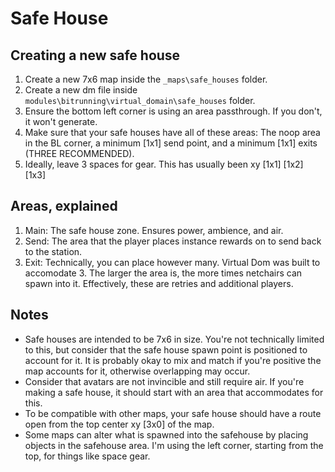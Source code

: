 # Safe House

## Creating a new safe house

1. Create a new 7x6 map inside the `_maps\safe_houses` folder.
2. Create a new dm file inside `modules\bitrunning\virtual_domain\safe_houses` folder.
3. Ensure the bottom left corner is using an area passthrough. If you don't, it won't generate.
4. Make sure that your safe houses have all of these areas: The noop area in the BL corner, a minimum [1x1] send point, and a minimum [1x1] exits (THREE RECOMMENDED).
5. Ideally, leave 3 spaces for gear. This has usually been xy [1x1] [1x2] [1x3]

## Areas, explained

1. Main: The safe house zone. Ensures power, ambience, and air.
2. Send: The area that the player places instance rewards on to send back to the station.
3. Exit: Technically, you can place however many. Virtual Dom was built to accomodate 3. The larger the area is, the more times netchairs can spawn into it. Effectively, these are retries and additional players.

## Notes

- Safe houses are intended to be 7x6 in size. You're not technically limited to this, but consider that the safe house spawn point is positioned to account for it.
  It is probably okay to mix and match if you're positive the map accounts for it, otherwise overlapping may occur.
- Consider that avatars are not invincible and still require air. If you're making a safe house, it should start with an area that accommodates for this.
- To be compatible with other maps, your safe house should have a route open from the top center xy [3x0] of the map.
- Some maps can alter what is spawned into the safehouse by placing objects in the safehouse area. I'm using the left corner, starting from the top, for things like space gear. 

